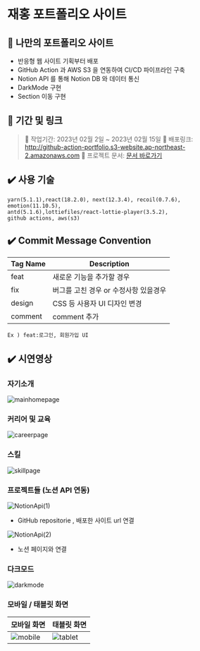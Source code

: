 # 재홍 포트폴리오 사이트

## 📌 나만의 포트폴리오 사이트

- 반응형 웹 사이트 기획부터 배포
- GitHub Action 과 AWS S3 을 연동하여 CI/CD 파이프라인 구축
- Notion API 를 통해 Notion DB 와 데이터 통신
- DarkMode 구현
- Section 이동 구현

## 📖 기간 및 링크

> 📆 작업기간: 2023년 02월 2일 ~ 2023년 02월 15일
> 🔗 배포링크: http://github-action-portfolio.s3-website.ap-northeast-2.amazonaws.com
> 🔗 프로젝트 문서: [문서 바로가기](https://www.notion.so/883fadd953a0478695cf2129efa9519f)

## ✔️ 사용 기술

```
yarn(5.1.1),react(18.2.0), next(12.3.4), recoil(0.7.6), emotion(11.10.5),
antd(5.1.6),lottiefiles/react-lottie-player(3.5.2),
github actions, aws(s3)
```

## ✔️ Commit Message Convention

| Tag Name | Description                           |
| -------- | ------------------------------------- |
| feat     | 새로운 기능을 추가할 경우             |
| fix      | 버그를 고친 경우 or 수정사항 있을경우 |
| design   | CSS 등 사용자 UI 디자인 변경          |
| comment  | comment 추가                          |

`Ex ) feat:로그인, 회원가입 UI `

## ✔️ 시연영상

### 자기소개

![mainhomepage](https://user-images.githubusercontent.com/72030487/219281493-bb1b729d-b8e0-4ca7-8e62-74ea444608d6.gif)

### 커리어 및 교육

![careerpage](https://user-images.githubusercontent.com/72030487/219281507-e8f9d7fa-dde6-4bb0-b676-21d2951cee32.gif)

### 스킬

![skillpage](https://user-images.githubusercontent.com/72030487/219281513-25073471-773c-4d20-8b32-4bfbeebd5b38.gif)

### 프로젝트들 (노션 API 연동)

![NotionApi(1)](https://user-images.githubusercontent.com/72030487/219282936-f78b6b96-ecb9-4b3c-9b43-6eef64900ad0.gif)

- GitHub repositorie , 배포한 사이트 url 연결

![NotionApi(2)](https://user-images.githubusercontent.com/72030487/219281760-a11bf5f0-b6dc-48dd-ab06-ac1f62b55190.gif)

- 노션 페이지와 연결

### 다크모드

![darkmode](https://user-images.githubusercontent.com/72030487/219280464-4e3ff203-8189-4e24-b064-743b3aa1adcd.gif)

### 모바일 / 태블릿 화면

| 모바일 화면                                                                                                      | 태블릿 화면                                                                                                      |
| ---------------------------------------------------------------------------------------------------------------- | ---------------------------------------------------------------------------------------------------------------- |
| ![mobile](https://user-images.githubusercontent.com/72030487/219281154-3d2bb5d5-c972-4520-9afd-d655b238b47e.gif) | ![tablet](https://user-images.githubusercontent.com/72030487/219281157-13ae68ca-e635-4d64-95eb-2a894ae7a0c5.gif) |

